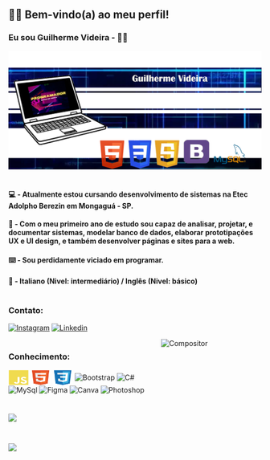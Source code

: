 ## 👋🏻 Bem-vindo(a) ao meu perfil!

### Eu sou Guilherme Videira - 🧑🏻‍

<img align="center" alt="Imagem dos meus dados" src="https://github.com/GuilhermeVideira/GuilhermeVideira/blob/main/ImagemPerfilGithub.png?raw=true" />

#


 #### 💻 - Atualmente estou cursando desenvolvimento de sistemas na Etec Adolpho Berezin em Mongaguá - SP. 

 #### 📑 - Com o meu primeiro ano de estudo sou capaz de analisar, projetar, e documentar sistemas, modelar banco de dados, elaborar prototipações UX e UI design, e também desenvolver páginas e sites para a web. 

 #### ⌨️ - Sou perdidamente viciado em programar.

 #### 👅 - Italiano (Nivel: intermediário) / Inglês (Nivel: básico)


#


### Contato:
 
<div> 
 
  <a href="https://www.instagram.com/guiiziin07/" target="_blank"><img alt="Instagram" src="https://img.shields.io/badge/-Instagram-%23E4405F?style=for-the-badge&logo=instagram&logoColor=white" target="_blank"></a> 
  <a href="https://www.linkedin.com/in/guilherme-videira-5b147b238/" target="_blank"><img alt="Linkedin" src="https://img.shields.io/badge/-LinkedIn-%230077B5?style=for-the-badge&logo=linkedin&logoColor=white" target="_blank"></a> 
  
<div>
          <img align="right" alt="Compositor" height="200" width="200"  src="https://cdn.jsdelivr.net/gh/devicons/devicon/icons/phalcon/phalcon-original.svg" />
          </div>





  #
   ### Conhecimento:

  <img align="center" alt="Js" height="30" width="40" src="https://raw.githubusercontent.com/devicons/devicon/master/icons/javascript/javascript-plain.svg">
  <img align="center" alt="HTML" height="30" width="40" src="https://raw.githubusercontent.com/devicons/devicon/master/icons/html5/html5-original.svg">
  <img align="center" alt="CSS" height="30" width="40" src="https://raw.githubusercontent.com/devicons/devicon/master/icons/css3/css3-original.svg">
   <img align="center" alt="Bootstrap" height="30" width="40" src="https://cdn.jsdelivr.net/gh/devicons/devicon/icons/bootstrap/bootstrap-plain-wordmark.svg" />
  <img  align="center" alt="C#" height="30" width="40" src="https://cdn.jsdelivr.net/gh/devicons/devicon/icons/csharp/csharp-original.svg" />
  <img  align="center" alt="MySql" height="30" width="40" src="https://cdn.jsdelivr.net/gh/devicons/devicon/icons/mysql/mysql-original.svg" />
   <img align="center" alt="Figma" height="30" width="40"  src="https://cdn.jsdelivr.net/gh/devicons/devicon/icons/figma/figma-original.svg" />
    <img align="center" alt="Canva" height="30" width="40" src="https://cdn.jsdelivr.net/gh/devicons/devicon/icons/canva/canva-original.svg" />
   <img align="center" alt="Photoshop" height="30" width="40" src="https://cdn.jsdelivr.net/gh/devicons/devicon/icons/photoshop/photoshop-plain.svg" />
</div>


# 

   <a href="https://github.com/GuilhermeVideira">
   <img height="180em" src="https://github-readme-stats.vercel.app./api?username=GuilhermeVideira&show_icons=true&theme=tokyonight&include_all_commits=true&count_private=true">
          
#
          
   <img height="180em" src="https://github-readme-stats.vercel.app/api/top-langs/?username=GuilhermeVideira&layout=compact&langs_count=6&theme=tokyonight"/>
  
